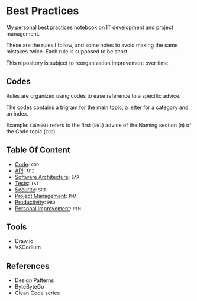 # Best Practices

My personal best practices notebook on IT development and project management.

These are the rules I follow, and some notes to avoid making the same mistakes twice. Each rule is supposed to be short.

This repository is subject to reorganization improvement over time.

## Codes

Rules are organized using codes to ease reference to a specific advice.

The codes contains a trigram for the main topic, a letter for a category and an index.

Example: `CODN001` refers to the first (`001`) advice of the Naming section (`N`) of the Code topic (`COD`).

## Table Of Content

<!-- TODO:Glossary: Topics -> Category -> Rule -->
<!-- TODO: Add a "next topic" at the en of each file to keep the reader reading -->

- [Code](./code.md): `COD`
- [API](./api.md): `API`
- [Software Architecture](./software_architecture.md): `SAR`
- [Tests](./tests.md): `TST`
- [Security](./security.md): `SRT`
- [Project Management](./project_management.md): `PMA`
- [Productivity](./productivity.md): `PRO`
- [Personal Improvement](./personal_improvement.md): `PIM`

## Tools

- Draw.io
- VSCodium

## References

- Design Patterns
- ByteByteGo
- Clean Code series
